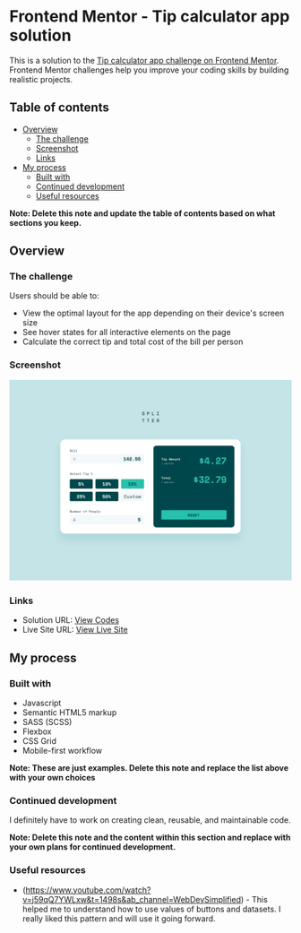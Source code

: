 # Frontend Mentor - Tip calculator app solution

This is a solution to the [Tip calculator app challenge on Frontend Mentor](https://www.frontendmentor.io/challenges/tip-calculator-app-ugJNGbJUX). Frontend Mentor challenges help you improve your coding skills by building realistic projects.

## Table of contents

- [Overview](#overview)
  - [The challenge](#the-challenge)
  - [Screenshot](#screenshot)
  - [Links](#links)
- [My process](#my-process)
  - [Built with](#built-with)
  - [Continued development](#continued-development)
  - [Useful resources](#useful-resources)

**Note: Delete this note and update the table of contents based on what sections you keep.**

## Overview

### The challenge

Users should be able to:

- View the optimal layout for the app depending on their device's screen size
- See hover states for all interactive elements on the page
- Calculate the correct tip and total cost of the bill per person

### Screenshot

![](./screenshot.jpg)

### Links

- Solution URL: [View Codes](https://github.com/DanoSvK/Tip-calculator-app)
- Live Site URL: [View Live Site](https://danosvk.github.io/Tip-calculator-app/)

## My process

### Built with

- Javascript
- Semantic HTML5 markup
- SASS (SCSS)
- Flexbox
- CSS Grid
- Mobile-first workflow

**Note: These are just examples. Delete this note and replace the list above with your own choices**

### Continued development

I definitely have to work on creating clean, reusable, and maintainable code.

**Note: Delete this note and the content within this section and replace with your own plans for continued development.**

### Useful resources

- (https://www.youtube.com/watch?v=j59qQ7YWLxw&t=1498s&ab_channel=WebDevSimplified) - This helped me to understand how to use values of buttons and datasets. I really liked this pattern and will use it going forward.
